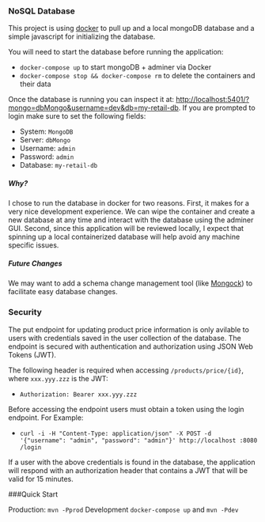 ### NoSQL Database
This project is using [docker](https://docs.docker.com/install/) to pull up and a local mongoDB database and a simple
 javascript for initializing the database. 

You will need to start the database before running the application:

- `docker-compose up` to start mongoDB + adminer via Docker
- `docker-compose stop && docker-compose rm` to delete the containers and their data

Once the database is running you can inspect it at: 
[http://localhost:5401/?mongo=dbMongo&username=dev&db=my-retail-db](http://localhost:5401/?mongo=dbMongo&username=dev&db=my-retail-db).
If you are prompted to login make sure to set the following fields:
- System: `MongoDB`
- Server: `dbMongo`
- Username: `admin`
- Password: `admin`
- Database: `my-retail-db`

##### Why?
I chose to run the database in docker for two reasons. First, it makes for a very nice development experience.
We can wipe the container and create a new database at any time and interact with the database using the adminer GUI.
Second, since this application will be reviewed locally, I expect that spinning up a local containerized database
will help avoid any machine specific issues. 

##### Future Changes
We may want to add a schema change management tool (like [Mongock](https://github.com/cloudyrock/mongock)) to
 facilitate easy database changes.
 
### Security
The put endpoint for updating product price information is only avilable to users with credentials saved in the
 user collection of the database. The endpoint is secured with authentication and authorization using JSON Web Tokens
  (JWT). 

The following header is required when accessing `/products/price/{id}`, where `xxx.yyy.zzz` is the JWT:
- `Authorization: Bearer xxx.yyy.zzz`

Before accessing the endpoint users must obtain a token using the login endpoint. For Example:

- `curl -i -H "Content-Type: application/json" -X POST -d '{"username": "admin", "password": "admin"}' http://localhost
:8080
/login`

If a user with the above credentials is found in the database, the application will respond with an authorization
 header that contains a JWT that will be valid for 15 minutes.
 
 ###Quick Start
 
 Production: `mvn -Pprod`
 Development `docker-compose up` and `mvn -Pdev`


